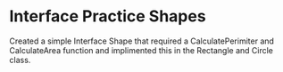 # Interface Practice Shapes
Created a simple Interface Shape that required a CalculatePerimiter and CalculateArea function and implimented this in the Rectangle and Circle class.
